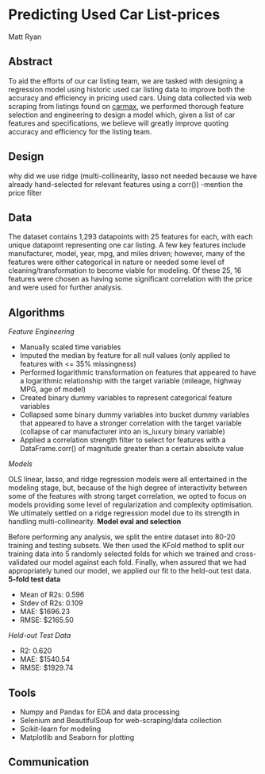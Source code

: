 # Predicting Used Car List-prices
Matt Ryan

## Abstract
To aid the efforts of our car listing team, we are tasked with designing a regression model using historic used car listing data to improve both the accuracy and efficiency in pricing used cars.  Using data collected via web scraping from listings found on [carmax](https://www.carmax.com), we performed thorough feature selection and engineering to design a model which, given a list of car features and specifications, we believe will greatly improve quoting accuracy and efficiency for the listing team.

## Design

why did we use ridge (multi-collinearity, lasso not needed because we have already hand-selected for relevant features using a corr()) -mention the price filter

## Data

The dataset contains 1,293 datapoints with 25 features for each, with each unique datapoint representing one car listing. A few key features include manufacturer, model, year, mpg, and miles driven; however, many of the features were either categorical in nature or needed some level of cleaning/transformation to become viable for modeling. Of these 25, 16 features were chosen as having some significant correlation with the price and were used for further analysis. 

## Algorithms
*Feature Engineering*
- Manually scaled time variables
- Imputed the median by feature for all null values (only applied to features with <= 35% missingness)
- Performed logarithmic transformation on features that appeared to have a logarithmic relationship with the target variable (mileage, highway MPG, age of model)
- Created binary dummy variables to represent categorical feature variables
- Collapsed some binary dummy variables into bucket dummy variables that appeared to have a stronger correlation with the target variable (collapse of car manufacturer into an is_luxury binary variable)
- Applied a correlation strength filter to select for features with a DataFrame.corr() of magnitude greater than a certain absolute value

*Models*

OLS linear, lasso, and ridge regression models  were all entertained in the modeling stage, but, because of the high degree of interactivity between some of the features with strong target correlation, we opted to focus on models providing some level of regularization and complexity optimisation. We ultimately settled on a ridge regression model due to its strength in handling multi-collinearity.
**Model eval and selection**

Before performing any analysis, we split the entire dataset into 80-20 training and testing subsets. We then used the KFold method to split our training data into 5 randomly selected folds for which we trained and cross-validated our model against each fold. Finally, when assured that we had appropriately tuned our model, we applied our fit to the held-out test data. 
**5-fold test data**
* Mean of R2s: 0.596
* Stdev of R2s: 0.109
* MAE: $1696.23
* RMSE: $2165.50

*Held-out Test Data*
* R2: 0.620
* MAE: $1540.54
* RMSE: $1929.74

## Tools
- Numpy and Pandas for EDA and data processing
- Selenium and BeautifulSoup for web-scraping/data collection
- Scikit-learn for modeling
- Matplotlib and Seaborn for plotting

## Communication